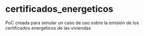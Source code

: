 # certificados_energeticos

PoC creada para simular un caso de uso sobre la emisión de los certificados energeticos de las viviendas

